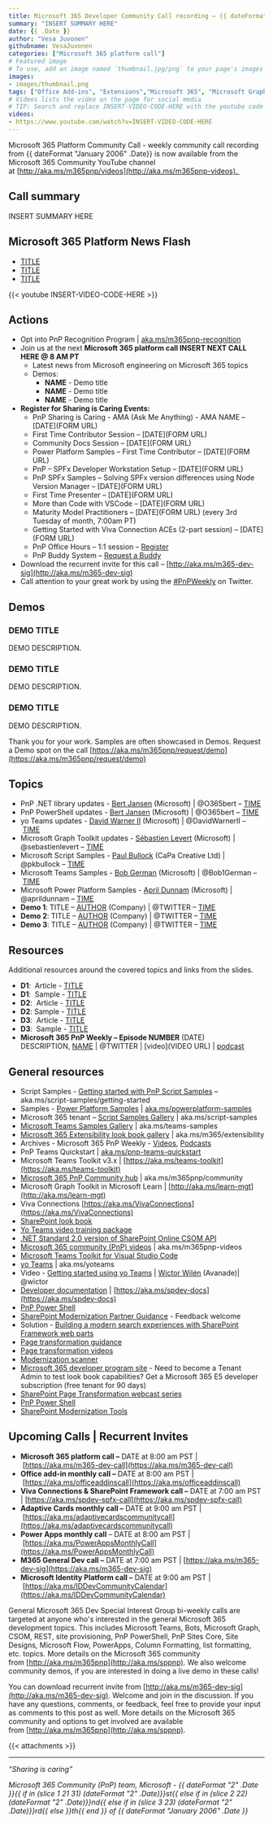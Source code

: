 ```yaml
---
title: Microsoft 365 Developer Community Call recording – {{ dateFormat "January 2006" .Date}}
summary: "INSERT SUMMARY HERE"
date: {{ .Date }}
author: "Vesa Juvonen"
githubname: VesaJuvonen
categories: ["Microsoft 365 platform call"]
# Featured image
# To use, add an image named `thumbnail.jpg/png` to your page's images folder. Make sure to replace the placeholder image
images:
- images/thumbnail.png
tags: ["Office Add-ins", "Extensions","Microsoft 365", "Microsoft Graph","Microsoft Teams","SharePoint","SharePoint Framework (SPFx)"]
# Videos lists the video on the page for social media
# TIP: Search and replace INSERT-VIDEO-CODE-HERE with the youtube code to update this page quickly
videos:
- https://www.youtube.com/watch?v=INSERT-VIDEO-CODE-HERE
---
```


Microsoft 365 Platform Community Call - weekly community call recording from {{ dateFormat "January 2006" .Date}} is now available from the Microsoft 365 Community YouTube channel at [http://aka.ms/m365pnp/videos](http://aka.ms/m365pnp-videos). 

## Call summary

INSERT SUMMARY HERE

## Microsoft 365 Platform News Flash

*   [TITLE](URL)
*   [TITLE](URL)
*   [TITLE](URL)

{{< youtube INSERT-VIDEO-CODE-HERE >}}

## Actions

*   Opt into PnP Recognition Program | [aka.ms/m365pnp-recognition](https://aka.ms/m365pnp-recognition)
*   Join us at the next **Microsoft 365 platform call INSERT NEXT CALL HERE @ 8 AM PT**
    *   Latest news from Microsoft engineering on Microsoft 365 topics
    *   Demos: 
        *   **NAME** - Demo title
        *   **NAME** - Demo title
        *   **NAME** - Demo title
*   **Register for Sharing is Caring Events:** 
    *   PnP Sharing is Caring - AMA (Ask Me Anything) - AMA NAME – [DATE](FORM URL)
    *   First Time Contributor Session – [DATE](FORM URL)
    *   Community Docs Session – [DATE](FORM URL)
    *   Power Platform Samples – First Time Contributor – [DATE](FORM URL)
    *   PnP – SPFx Developer Workstation Setup – [DATE](FORM URL)
    *   PnP SPFx Samples – Solving SPFx version differences using Node Version Manager – [DATE](FORM URL)
    *   First Time Presenter – [DATE](FORM URL)
    *   More than Code with VSCode – [DATE](FORM URL)
    *   Maturity Model Practitioners – [DATE](FORM URL) (every 3rd Tuesday of month, 7:00am PT)
    *   Getting Started with Viva Connection ACEs (2-part session) – [DATE](FORM URL)
    *   PnP Office Hours – 1:1 session – [Register](https://outlook.office365.com/owa/calendar/PnPSharingisCaring@warner.digital/bookings/)
    *   PnP Buddy System – [Request a Buddy](https://forms.office.com/Pages/ResponsePage.aspx?id=KtIy2vgLW0SOgZbwvQuRaXDXyCl9DkBHq4A2OG7uLpdUMjRRUVg4NElZUUJLTEY1TVVSVDJFRFpLRS4u)
*   Download the recurrent invite for this call – [http://aka.ms/m365-dev-sig](http://aka.ms/m365-dev-sig)
*   Call attention to your great work by using the [#PnPWeekly](https://twitter.com/hashtag/PnPWeekly?src=hashtag_click) on Twitter.

## Demos

### DEMO TITLE

DEMO DESCRIPTION.

### DEMO TITLE

DEMO DESCRIPTION.

### DEMO TITLE

DEMO DESCRIPTION.   

Thank you for your work. Samples are often showcased in Demos. Request a Demo spot on the call [https://aka.ms/m365pnp/request/demo](https://aka.ms/m365pnp/request/demo)

## Topics

*   PnP .NET library updates - [Bert Jansen](https://twitter.com/O365bert) (Microsoft) | @O365bert – [TIME](https://youtu.be/INSERT-VIDEO-CODE-HERE?t=TIME)
*   PnP PowerShell updates \- [Bert Jansen](https://twitter.com/O365bert) (Microsoft) | @O365bert – [TIME](https://youtu.be/INSERT-VIDEO-CODE-HERE?t=TIME)
*   yo Teams updates - [David Warner II](https://twitter.com/DavidWarnerII) (Microsoft) | @DavidWarnerII – [TIME](https://youtu.be/INSERT-VIDEO-CODE-HERE?t=TIME)
*   Microsoft Graph Toolkit updates - [Sébastien Levert](https://twitter.com/sebastienlevert) (Microsoft) | @sebastienlevert – [TIME](https://youtu.be/INSERT-VIDEO-CODE-HERE?t=TIME)
*   Microsoft Script Samples - [Paul Bullock](https://twitter.com/pkbullock) (CaPa Creative Ltd) | @pkbullock – [TIME](https://youtu.be/INSERT-VIDEO-CODE-HERE?t=TIME)
*   Microsoft Teams Samples - [Bob German](https://twitter.com/Bob1German) (Microsoft) | @Bob1German – [TIME](https://youtu.be/INSERT-VIDEO-CODE-HERE?t=TIME)
*   Microsoft Power Platform Samples - [April Dunnam](https://twitter.com/aprildunnam) (Microsoft) | @aprildunnam – [TIME](https://youtu.be/INSERT-VIDEO-CODE-HERE?t=TIME)
*   **Demo 1**: TITLE – [AUTHOR](https://twitter.com/TWITTER) (Company) | @TWITTER – [TIME](https://youtu.be/INSERT-VIDEO-CODE-HERE?t=TIME)
*   **Demo 2**: TITLE – [AUTHOR](https://twitter.com/TWITTER) (Company) | @TWITTER – [TIME](https://youtu.be/INSERT-VIDEO-CODE-HERE?t=TIME)
*   **Demo 3**: TITLE – [AUTHOR](https://twitter.com/TWITTER) (Company) | @TWITTER – [TIME](https://youtu.be/INSERT-VIDEO-CODE-HERE?t=TIME)

## Resources

Additional resources around the covered topics and links from the slides.

*   **D1**:  Article - [TITLE](URL) 
*   **D1**:  Sample - [TITLE](https://github.com/LINK) 
*   **D2**:  Article - [TITLE](URL) 
*   **D2**:  Sample - [TITLE](https://github.com/LINK)  
*   **D3**:  Article - [TITLE](URL) 
*   **D3**:  Sample - [TITLE](https://github.com/LINK) 
*   **Microsoft 365 PnP Weekly – Episode NUMBER** (DATE) DESCRIPTION, [NAME](https://twitter.com/TWITTER) | @TWITTER | [video](VIDEO URL) | [podcast](https://pnpweekly.podbean.com/e/EPISODECODE)


## General resources

*   Script Samples - [Getting started with PnP Script Samples](https://aka.ms/script-samples/getting-started) – aka.ms/script-samples/getting-started
*   Samples - [Power Platform Samples](https://aka.ms/powerplatform-samples) | [aka.ms/](http://aka.ms/powerplatform-samples)[powerplatform](http://aka.ms/powerplatform-samples)[\-samples](http://aka.ms/powerplatform-samples)
*   Microsoft 365 tenant – [Script Samples Gallery](https://aka.ms/script-samples) | aka.ms/script-samples
*   [Microsoft Teams Samples Gallery](https://pnp.github.io/teams-dev-samples/) | aka.ms/teams-samples
*   [Microsoft 365 Extensibility look book gallery](https://adoption.microsoft.com/extensibility-look-book?WT.mc_id=m365-24198-cxa) | aka.ms/m365/extensibility
*   Archives - Microsoft 365 PnP Weekly - [Videos](https://www.youtube.com/playlist?list=PLR9nK3mnD-OVYI-St_CBiFfuL4CZbBpkC), [Podcasts](https://pnpweekly.podbean.com/)  
*   PnP Teams Quickstart | [aka.ms/pnp-teams-quickstart](https://aka.ms/pnp-teams-quickstart)
*   Microsoft Teams Toolkit v3.x | [https://aka.ms/teams-toolkit](https://aka.ms/teams-toolkit)
*   [Microsoft 365 PnP Community hub](https://techcommunity.microsoft.com/t5/microsoft-365-pnp/ct-p/Microsoft365PnP) | aka.ms/m365pnp/community 
*   Microsoft Graph Toolkit in Microsoft Learn | [http://aka.ms/learn-mgt](http://aka.ms/learn-mgt)
*   Viva Connections [https://aka.ms/VivaConnections](https://aka.ms/VivaConnections)
*   [SharePoint look book](https://lookbook.microsoft.com/?WT.mc_id=m365-24198-cxa)
*   [Yo Teams video training package](http://aka.ms/yoteams-training)
*   [.NET Standard 2.0 version of SharePoint Online CSOM API](https://developer.microsoft.com/microsoft-365/blogs/net-standard-version-of-sharepoint-online-csom-apis?WT.mc_id=m365-24198-cxa)
*   [Microsoft 365 community (PnP) videos](http://aka.ms/m365pnp-videos) | aka.ms/m365pnp-videos
*   [Microsoft Teams Toolkit for Visual Studio Code](https://marketplace.visualstudio.com/items?itemName=TeamsDevApp.ms-teams-vscode-extension)
*   [yo Teams](http://aka.ms/yoteams) | aka.ms/yoteams
*   Video - [Getting started using yo Teams](https://youtu.be/w0OrFkzNC10) | [Wictor Wilén](https://twitter.com/wictor) (Avanade)| @wictor
*   [Developer documentation](http://aka.ms/spdev-docs) | [https://aka.ms/spdev-docs](https://aka.ms/spdev-docs)
*   [PnP Power Shell](https://aka.ms/sppnp-powershell)
*   [SharePoint Modernization Partner Guidance](http://aka.ms/sppnp-modernization-partnerguidance) \- Feedback welcome
*   Solution - [Building a modern search experiences with SharePoint Framework web parts](https://aka.ms/pnp-modern-search)
*   [Page transformation guidance](https://aka.ms/sppnp-pagetransformation)
*   [Page transformation videos](https://aka.ms/sppnp-pagetransformationvideos)
*   [Modernization scanner](https://aka.ms/sppnp-modernizationscanner)
*   [Microsoft 365 developer program site](https://developer.microsoft.com/office/dev-program?WT.mc_id=m365-24198-cxa) \- Need to become a Tenant Admin to test look book capabilities? Get a Microsoft 365 E5 developer subscription (free tenant for 90 days)
*   [SharePoint Page Transformation webcast series](https://developer.microsoft.com/sharepoint/blogs/sharepoint-page-transformation-webcast-series?WT.mc_id=m365-24198-cxa)
*   [PnP Power Shell](https://aka.ms/sppnp-powershell)
*   [SharePoint Modernization Tools](https://github.com/SharePoint/sp-dev-modernization/tree/dev/Tools)

## Upcoming Calls | Recurrent Invites

*   **Microsoft 365 platform call –** DATE at 8:00 am PST | [https://aka.ms/m365-dev-call](https://aka.ms/m365-dev-call)
*   **Office add-in monthly call –** DATE at 8:00 am PST | [https://aka.ms/officeaddinscall](https://aka.ms/officeaddinscall)
*   **Viva Connections & SharePoint Framework call –** DATE at 7:00 am PST | [https://aka.ms/spdev-spfx-call](https://aka.ms/spdev-spfx-call)
*   **Adaptive Cards monthly call –** DATE at 9:00 am PST | [https://aka.ms/adaptivecardscommunitycall](https://aka.ms/adaptivecardscommunitycall)
*   **Power Apps monthly call** – DATE at 8:00 am PST | [https://aka.ms/PowerAppsMonthlyCall](https://aka.ms/PowerAppsMonthlyCall)
*   **M365 General Dev call –** DATE at 7:00 am PST | [https://aka.ms/m365-dev-sig](https://aka.ms/m365-dev-sig)
*   **Microsoft Identity Platform call –** DATE at 9:00 am PST | [https://aka.ms/IDDevCommunityCalendar](https://aka.ms/IDDevCommunityCalendar)

General Microsoft 365 Dev Special Interest Group bi-weekly calls are targeted at anyone who's interested in the general Microsoft 365 development topics. This includes Microsoft Teams, Bots, Microsoft Graph, CSOM, REST, site provisioning, PnP PowerShell, PnP Sites Core, Site Designs, Microsoft Flow, PowerApps, Column Formatting, list formatting, etc. topics. More details on the Microsoft 365 community from [http://aka.ms/m365pnp](http://aka.ms/sppnp). We also welcome community demos, if you are interested in doing a live demo in these calls!

You can download recurrent invite from [http://aka.ms/m365-dev-sig](http://aka.ms/m365-dev-sig). Welcome and join in the discussion. If you have any questions, comments, or feedback, feel free to provide your input as comments to this post as well. More details on the Microsoft 365 community and options to get involved are available from [http://aka.ms/m365pnp](http://aka.ms/sppnp).


{{< attachments >}}

* * *

_“Sharing is caring”_

_Microsoft 365 Community (PnP) team, Microsoft - {{ dateFormat "2" .Date }}{{ if in (slice 1 21 31) (dateFormat "2" .Date)}}st{{ else if in (slice 2 22) (dateFormat "2" .Date)}}nd{{ else if in (slice 3 23) (dateFormat "2" .Date)}}rd{{ else }}th{{ end }} of {{ dateFormat "January 2006" .Date }}_

